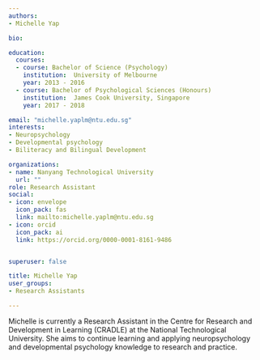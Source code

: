 ```yaml
---
authors:
- Michelle Yap

bio: 

education:
  courses:
  - course: Bachelor of Science (Psychology)
    institution:  University of Melbourne
    year: 2013 - 2016
  - course: Bachelor of Psychological Sciences (Honours)
    institution:  James Cook University, Singapore
    year: 2017 - 2018

email: "michelle.yaplm@ntu.edu.sg"
interests:
- Neuropsychology
- Developmental psychology
- Biliteracy and Bilingual Development

organizations:
- name: Nanyang Technological University
  url: ""
role: Research Assistant
social:
- icon: envelope
  icon_pack: fas
  link: mailto:michelle.yaplm@ntu.edu.sg
- icon: orcid
  icon_pack: ai
  link: https://orcid.org/0000-0001-8161-9486


superuser: false

title: Michelle Yap
user_groups:
- Research Assistants

---
```


Michelle is currently a Research Assistant in the Centre for Research and Development in Learning (CRADLE) at the National Technological University. She aims to continue learning and applying neuropsychology and developmental psychology knowledge to research and practice.
